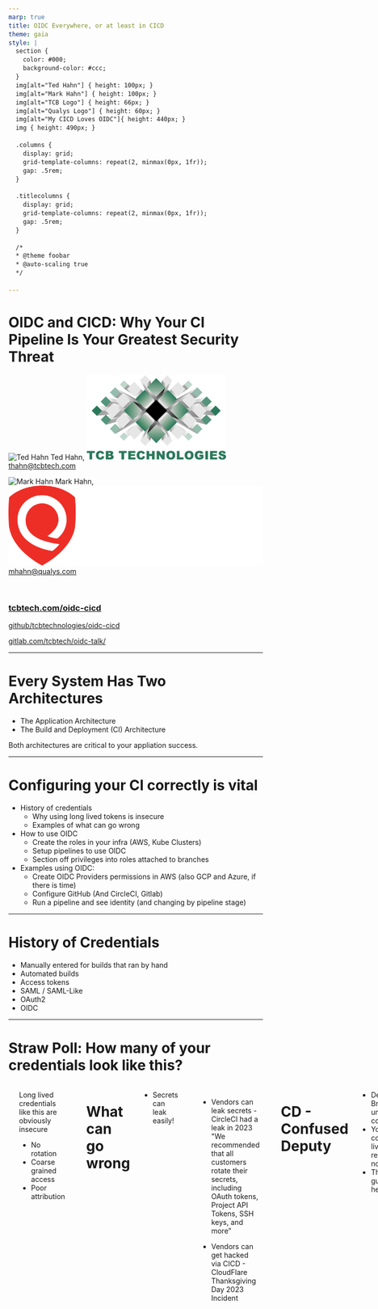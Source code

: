 ```yaml
---
marp: true
title: OIDC Everywhere, or at least in CICD
theme: gaia
style: |
  section {
    color: #000;
    background-color: #ccc;
  }
  img[alt="Ted Hahn"] { height: 100px; }
  img[alt="Mark Hahn"] { height: 100px; }
  img[alt="TCB Logo"] { height: 66px; }
  img[alt="Qualys Logo"] { height: 60px; }
  img[alt="My CICD Loves OIDC"]{ height: 440px; }
  img { height: 490px; }

  .columns {
    display: grid;
    grid-template-columns: repeat(2, minmax(0px, 1fr));
    gap: .5rem;
  }

  .titlecolumns {
    display: grid;
    grid-template-columns: repeat(2, minmax(0px, 1fr));
    gap: .5rem;
  }

  /*
  * @theme foobar
  * @auto-scaling true
  */

---
```

# OIDC and CICD: Why Your CI Pipeline Is Your Greatest Security Threat

<div class="titlecolumns">
<div>

<!-- https://www.usenix.org/conference/srecon24americas/presentation/hahn -->

![Ted Hahn](https://www.tcbtech.com/wp-content/uploads/2020/11/ted.jpg) Ted Hahn, ![TCB Logo](images/TCB_Logo_Full.png)
thahn@tcbtech.com

<!-- -- Ted --
Ted Hahn is an SRE for hire working on planet-scale distributed systems. His clients include Epic Games and startups in Seattle and New York. -->

![Mark Hahn](https://www.tcbtech.com/wp-content/uploads/2020/11/mark.jpg) Mark Hahn, ![Qualys Logo](images/Qualys_Logo_Full.png)
mhahn@qualys.com

<!-- -- Mark --
Mark Hahn is a Security Solutions Architect for Cloud and Containers at Qualys. He works on securing cloud native environments for the most demanding customers worldwide. -->
</div>
<div>

<br>

### [tcbtech.com/oidc-cicd](https://tcbtech.com/oidc-cicd)
[github/tcbtechnologies/oidc-cicd](https://github.com/tcbtechnologies/oidc-cicd)

[gitlab.com/tcbtech/oidc-talk/](https://gitlab.com/tcbtech/oidc-talk/)

<div>
<!-- Project repo: https://github.com/tcbtechnologies/odic-cicd/ -->

<!-- -- Ted --
We are father son team that put this idea and demonstration together.

We encourage you to open the slides at this URL while we talk

-->

---
# Every System Has Two Architectures

- The Application Architecture
- The Build and Deployment (CI) Architecture

Both architectures are critical to your appliation success.
<!-- -- Mark --

The point is that the CD/CD architecture is as important to the
success of your system as is your application. Your CI/CD system is a
Tier 1 resource; you can't deliver your system without it. At least
not repeatably and reliably.

You need to design your CI/CD system with as much care as you design
your application. Further your CI/CD system is as important to your
application's security as is your choice to use TLS, and encrypt 
your backups and use OAuth or other security choices. 

So choose wisely. 
-->

---
<style scoped>
{
  font-size: 150%;
}
</style>
# Configuring your CI correctly is vital

- History of credentials
  - Why using long lived tokens is insecure
  - Examples of what can go wrong
- How to use OIDC
  - Create the roles in your infra (AWS, Kube Clusters)
  - Setup pipelines to use OIDC
  - Section off privileges into roles attached to branches
- Examples using OIDC:
  - Create OIDC Providers permissions in AWS (also GCP and Azure, if there is time)
  - Configure GitHub (And CircleCI, Gitlab)
  - Run a pipeline and see identity (and changing by pipeline stage)

<!-- -- Ted -- 
    Here's what we're going to talk about:
        The history of credentials
        How you should be using OIDC to avoid the worst of it
        Examples of how to do principle-of-least-privilege right
-->

---
# History of Credentials

- Manually entered for builds that ran by hand
- Automated builds
- Access tokens
- SAML / SAML-Like
- OAuth2
- OIDC

<!-- -- Mark --

In the not-too-distant past, builds were mostly independent and offline. Build servers were manually configured with the necessary libraries; Very few credentials were used at all. If there was a signing key, it was generated by hand on the machine and the public key was signed offsite. Artifacts were stored on machine.

Then there was a moved to automation with tools like Hudson, Jenkins and other tools. These needed access to repositories and therefore used access tokens. 

Eventually the use of these tools expanded to do deployments more access tokens were added to their configurations.

Access Tokens are straightforward and hard to screw up, but they are long-lived credentials. They **spend their time waiting to be leaked**. Rotation schedules are key, and while they're easy enough to rotate, it is usually hard to automate and so the manual work to deal with these rotations, creating ops churn. Few systems support multiple tokens with overlapping validity, that is the ability to create a new credential without immediately invalidating the old one. Overlapping tokens are useful for automation.

At some point, enterprises adopted SAML, which we have nothing nice to say about, so we'll say as little as possible. It works but it's complex and easy to screw up.
-->

<!-- -- Ted --

OAuth2 is a protocol for handling authenticaion, but does not go very far - It doesn't specify what you're autenticating, just the flow. OIDC is an opinionated protocol on top of Oauth2.

We use OIDC only incidentally - It is presently the one and only common way that you can connect two vendors by allowing you to convert one authenticaion token into another. In this it is hugely powerful to our security goals - But similar schemes could be implemented on top of other protocols.

-->

---
# Straw Poll: How many of your credentials look like this?

<div class="columns">
<div>
<img alt="A dozen long-lived credentials" src="images/bad_example.png">
</div>
<div>

Long lived credentials like this are obviously insecure
<ul>
<li>No rotation</li>
<li>Coarse grained access</li>
<li>Poor attribution</li>
</div>

<!-- -- Mark --

Poll: How many of your CICD systems have a long list of credentials like this? This is an example of how access tokens grow in a CICD system like moss on the north side of the tree.

This speaks for itself. Long lived credentials are likely shared between a bunch of people or a bunch of teams. This makes them difficult to rotate.

They often are overprovisioned for the job that they need to do. This is often because the target systems don't support finer grain access.

They're fine for getting started because they are easy, but we've shown that security breaches do happen, and it's painful to rotate if you're not in the habit of rotating.

-->

---
# What can go wrong

- Secrets can leak easily!
```
echo $CLOUD_SECRET | base64
```

- Vendors can leak secrets - CircleCI had a leak in 2023
"We recommended that all customers rotate their secrets, including OAuth tokens, Project API Tokens, SSH keys, and more"

- Vendors can get hacked via CICD - CloudFlare Thanksgiving Day 2023 Incident

<!-- -- Ted --

Secrets leak trivially from the CICD Pipeline. Whatever you're running unit tests as - That's what developers are running as. They can insert a line of code that copies the environment variables to an s3 bucket from their unit tests. They can add a line that base64's and prints the creds from a build shell script. Your CI masks these variables, but it's trivial to defeat - It's there to prevent obvious accidents, not malice.

I'm not saying your *developers* will do this. I'm saying that while I'd love to imagine that all developers are great, security minded people immune to phishing attacks, I know that's not true. Developer credentials will be used to escalate attacks.
-->
<!-- -- Mark --

CircleCI had a security breach in January of 2023 that potentially allowed the attackers to read all of their secrets. Any AWS Access tokens stored in there, for example, could be used and abused to upload malicious artifacts, to access internal or third party systems, to download source code or propietary data. You should not treat your source code as secret - But neither should you give it away.

For many CircleCI Customers, these secrets were "set and forget"; Most customers did not know how these credentials were created in the first place, and so didn't know how to re-create them for rotation, nor how to disable the old ones. In many cases, the access was overprovisioned - Giving these CI Secrets access to S3 buckets not just containing build artifacts or public websites, but also acess to business internal data or internal services.

We were unable to find any public reports of secondary breaches from this, but the potential implications were high.

-->

---
# CD - Confused Deputy

- Developer Branches are untrusted code
- Your CI configuration lives in the repo itself now
- There are no guarantees here

<!-- -- Ted --

The point of running unit tests on unreviewed code is that they're unreviewed. These are low effort.
Early CI systems were configured outside of the repo itself. This allowed you to make security decisions at this layer - Your CI system could enforce which stages ran on which machines and with what permissions. Now that the configuration is stored in-repo, changing the role is one line of code that can be in any PR.

What modern CI systems still provide is information about action triggers. These are your source of truth, and these are what your other systems - Your cloud providers - Can use for their AuthZ decisions

-->

---
# How to use OIDC

Three Simple Steps:
-  Create Roles in your Cloud
-  Setup pipelines to use OIDC
-  Section off privileges into roles attached to branches

<!-- --- Mark --

These steps are simple, but take some trial and error.

Testing via shell may help.

-->
---
# Create the roles in your infra (AWS, Kube Clusters)
Create roles that provide the access you need
Setup the policies/permissions that to the least privileges necessary

<!-- -- Ted --

    This is the hard part, not because it's hard, but because it's fiddly and you will bang your head against it. Pay careful attention to the claims (you can inspect the JWT that Gitlab or Github generates). The saudience and subject need to match precisely; Capitalization matters.

See our example repository for the precise, working invocations.

-->

---
# For Example
```
    Statement = [
      {
        Action = "sts:AssumeRoleWithWebIdentity"
        Effect = "Allow"
        #  Or Gitlab, or CircleCI, or...
        Sid    = "Github"
        Principal = {
          Federated = aws_iam_openid_connect_provider.github.arn
        }
        Condition = {
          "StringEquals" : {
            "token.actions.githubusercontent.com:aud" : "sts.amazonaws.com",
          },
	•  •  •
```
<!-- -- Ted --

I want you to read this trust policy fully, because this is pretty straightforward. We want to allow you to connect via OIDC (that's what AssumeRoleWithWebIdentity means, not "From other AWS User" or "From SAML"
It's a simple condition and remote principal

-->
---
# Setup pipelines to use OIDC

Create the OIDC token in your pipeline
Using the pipeline syntax for your provider
(they just create them)

```
    - name: Configure AWS credentials from Test account
      uses: aws-actions/configure-aws-credentials@v4
      with:
        role-to-assume: arn:aws:iam::783153433147:role/github-actions
        aws-region: us-east-1
```

<!-- -- Mark --

It's not that hard, and there's simple recipes. Github Actions has official "Actions" that you can use, Gitlab requires a little bit of configuration.

https://docs.gitlab.com/ee/ci/secrets/id_token_authentication.html
- ACTIONS_ID_TOKEN_REQUEST_TOKEN
- ACTIONS_ID_TOKEN_REQUEST_URL

-->

---
# OIDC Token Example

```
{
  "aud": "sts.amazonaws.com"
  "sub": "project_path:tcbtech/oidc-talk:ref_type:branch:ref:mark",
  "iss": "https://gitlab.com",
  "iat": 1705018870,
  "nbf": 1705018865,
  "exp": 1705022470,

  "namespace_id": "8163212",
  "namespace_path": "tcbtech",
  "project_id": "53428581",
  "project_path": "tcbtech/oidc-talk",
   . . . 
```

<!-- -- Ted --
Scope, Iss, sub, etc.
Not before, expiration, and all the stuff that is needed for strong validation . . . 
-->

---
# Section off privileges into roles attached to branches

Setup the roles or service accounts
Attach them to the proper policies and permissions
Attach them to branches

<!-- -- Mark --

Least-privilege is important - See examples like the [Capital One Cyberattack](https://dl.acm.org/doi/10.1145/3546068)

Least-privilege is easy unless you make it hard. You add prviledges one by one or in small batches until it works, then stop. Get in the habit of adding new privileges and adding new roles for each new action you're doing.

Don't go overboard - Use real distinctions. You don't need a role for every pull request; Just a role for each protected branch, and a role for "all other branches". If you have a complicated pipeline, you may also split out on pipeline stage - Your terraform runner stage may have the ability to apply changes to RDS instances, for example, but not to push ECR images, while your docker build has permissions into the artifacts S3 bucket and ECR permissions. Don't let combinatorial explosion happen, but do use automation to make the cross product of {dev, stage, prod} and {test, build, push, deploy} manageable
-->

---
# Section off privileges into roles attached to branches : Example

```
    . . . 
        "StringLike" : {
            "gitlab.com:sub" : "project_path:${var.gitlab_org}/${var.gitlab_repo}:*"
        }
    . . . 
```

<!-- 
-- Ted --

Example: building an docker image (artifact).

-->

---
# Separate the protected branch from the user branches
<div class="columns">
<div>

```
# arn:aws:iam::905418421134:role/github-actions-master
	
Trust Relationship:
    . . . 
        "StringLike" : {
            "gitlab.com:sub" : "project_path:${var.gitlab_org}/${var.gitlab_repo}:master"
        }
    . . . 

Policy:
{
    "Version": "2012-10-17",
    "Statement": [
        {
            "Action": [
                "ecr: . . .
                "ecr:UploadLayerPart",
                "ecr:CompleteLayerUpload",
                "ecr:PutImage"
            ],
            "Effect": "Allow",
            "Resource": "*"

        }
    ]
}
```
</div>
<div>

```
# arn:aws:iam::905418421134:role/github-actions

Trust Relationship:
    . . . 
        "StringLike" : {
            "gitlab.com:sub" : "project_path:${var.gitlab_org}/${var.gitlab_repo}:*"     
        }
    . . . 

Policy:
{
    "Version": "2012-10-17",
    "Statement": [
        {
            "Action": [
                "ecr: . . .
                "ecr:UploadLayerPart",
                "ecr:CompleteLayerUpload",
                "ecr:PutImage"
            ],
            "Effect": "Allow",
            "Resource": "*stage*"

        }
    ]
}
```
</div>
</div>

<!-- -- Ted --
Here is an example of two roles the get connected
to different branches by using 

-->

---
# Separate S3 permissions for the protected branch
<div class="columns">
<div>

```
# arn:aws:iam::905418421134:role/github-actions-master

Trust Relationship:
    . . . 
        "StringLike" : {
            "gitlab.com:sub" : "project_path:${var.gitlab_org}/${var.gitlab_repo}:master"
        }
    . . . 

Policy:
{
    "Version": "2012-10-17",
    "Statement": [
        {
            "Action": [
                "s3: . . .
                "s3:GetBucketLocation",
                "s3:ListBucket",
                "s3:PutObject",
            ],
            "Effect": "Allow",
            "Resource": ["arn:aws:s3:::yourorg_prod_web",
                         "arn:aws:s3:::yourorg_prod_web/*"]
        }
    ]
}
```
</div>
<div>

```
# arn:aws:iam::905418421134:role/github-actions

Trust Relationship:
    . . . 
        "StringLike" : {
            "gitlab.com:sub" : "project_path:${var.gitlab_org}/${var.gitlab_repo}:*"     
        }
    . . . 

Policy:
{
    "Version": "2012-10-17",
    "Statement": [
        {
            "Action": [
                "s3: . . .
                "s3:GetBucketLocation",
                "s3:ListBucket",
                "s3:PutObject",
            ],
            "Effect": "Allow",
            "Resource": ["arn:aws:s3:::yourorg_stage_web",
                         "arn:aws:s3:::yourorg_stage_web/*"]
        }
    ]
}
```
</div>
</div>

<!-- -- Ted --
This second example shows how you'd do this for a s3 push action

-->

---
# Demo
Show of hands, how many people use [Gitlab](https://gitlab.com/tcbtech/oidc-talk/-/pipelines) vs [Github](https://github.com/tcbtechnologies/oidc-cicd/actions)?

### GitHub action jobs for AWS and GCP

```
git commit --allow-empty -m "Demo."
git push -f origin head:force-ci
```


### GitLab action jobs for AWS and GCP

```
git push -f gitlab head:force-ci
```

---
# Takeaways

- Prevent Developers from abusing CI's access by tying roles to protected branches
- Understand that Unit Tests in CI run as CI - And Developers run as that CI, too
- Splitting roles by pipeline makes it simple - Simple is good

<!-- -- Mark --
Note: that the developer can leak the authentication token, but it if is a short lived token the problem is smaller.

SubNote: Saying that developers can't write the own pipelines still does not solve the problem. e.g. unit tests
-->

---
<style scoped>
{
  font-size: 175%;
}
</style>

# References

## GitHub
- https://docs.github.com/en/actions/deployment/security-hardening-your-deployments/configuring-openid-connect-in-amazon-web-services
- https://docs.github.com/en/actions/deployment/security-hardening-your-deployments/configuring-openid-connect-in-google-cloud-platform
## GitLab
- https://docs.gitlab.com/ee/ci/cloud_services/aws/index.html
- https://docs.gitlab.com/ee/ci/cloud_services/google_cloud/

---
<div class="columns">
<div>

![My CICD Loves OIDC](images/CICD_Heart_OIDC.png)

</div>
<div>

<br>

### [tcbtech.com/oidc-cicd](https://tcbtech.com/oidc-cicd)
`https://github.com/tcbtechnologies/oidc-cicd`

`https://gitlab.com/tcbtech/oidc-talk/`

## Thank you!
### [tcbtech.com/oidc-cicd](https://tcbtech.com/oidc-cicd)

</div>

</div>
